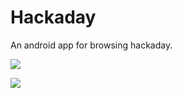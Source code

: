 Hackaday
========

An android app for browsing hackaday.

![](http://i.imgur.com/xLhZO2i.png)

![](http://i.imgur.com/WfwXOBl.png)


